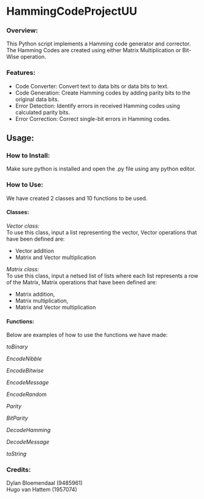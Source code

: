 # HammingCodeProjectUU
### Overview:
This Python script implements a Hamming code generator and corrector. The Hamming Codes are created using either Matrix Multiplication or Bit-Wise operation.

### Features:
- Code Converter: Convert text to data bits or data bits to text. <br />
- Code Generation: Create Hamming codes by adding parity bits to the original data bits. <br />
- Error Detection: Identify errors in received Hamming codes using calculated parity bits. <br />
- Error Correction: Correct single-bit errors in Hamming codes.

## Usage:
### How to Install:
Make sure python is installed and open the .py file using any python editor.

### How to Use:
We have created 2 classes and 10 functions to be used.

#### Classes:
_Vector class:_ <br />
To use this class, input a list representing the vector, Vector operations that have been defined are: <br />
- Vector addition <br />
- Matrix and Vector multiplication

_Matrix class:_ <br />
To use this class, input a netsed list of lists where each list represents a row of the Matrix, Matrix operations that have been defined are: 
- Matrix addition,
- Matrix multiplication,
- Matrix and Vector multiplication

#### Functions:
Below are examples of how to use the functions we have made: <br />

_toBinary_

_EncodeNibble_

_EncodeBitwise_

_EncodeMessage_

_EncodeRandom_

_Parity_

_BitParity_

_DecodeHamming_

_DecodeMessage_

_toString_


### Credits:
Dylan Bloemendaal (9485961) <br />
Hugo van Hattem (1957074)
